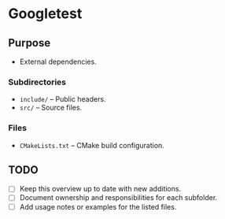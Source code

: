 # Googletest

## Purpose
- External dependencies.

### Subdirectories
- `include/` – Public headers.
- `src/` – Source files.

### Files
- `CMakeLists.txt` – CMake build configuration.

## TODO
- [ ] Keep this overview up to date with new additions.
- [ ] Document ownership and responsibilities for each subfolder.
- [ ] Add usage notes or examples for the listed files.
